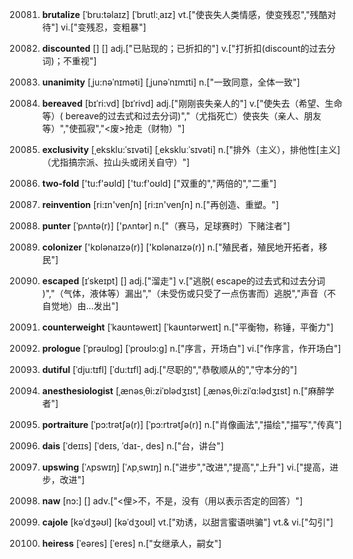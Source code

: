 20081. **brutalize**
[ˈbru:təlaɪz]  [ˈbrutl:ˌaɪz]
vt.["使丧失人类情感，使变残忍","残酷对待"]  vi.["变残忍，变粗暴"]  

20082. **discounted**
[]  []
adj.["已贴现的；已折扣的"]  v.["打折扣(discount的过去分词)；不重视"]  

20083. **unanimity**
[ˌju:nəˈnɪməti]  [ˌjunəˈnɪmɪti]
n.["一致同意，全体一致"]  

20084. **bereaved**
[bɪˈri:vd]  [bɪˈrivd]
adj.["刚刚丧失亲人的"]  v.["使失去（希望、生命等）( bereave的过去式和过去分词)","（尤指死亡）使丧失（亲人、朋友等）","使孤寂","<废>抢走（财物）"]  

20085. **exclusivity**
[ˌeksklu:ˈsɪvəti]  [ˌekskluːˈsɪvəti]
n.["排外（主义），排他性[主义]（尤指搞宗派、拉山头或闭关自守）"]  

20086. **two-fold**
['tu:f'əʊld]  ['tu:f'oʊld]
["双重的","两倍的","二重"]  

20087. **reinvention**
[ri:ɪn'venʃn]  [ri:ɪn'venʃn]
n.["再创造、重塑。"]  

20088. **punter**
[ˈpʌntə(r)]  ['pʌntər]
n.["（赛马，足球赛时）下赌注者"]  

20089. **colonizer**
['kɒlənaɪzə(r)]  ['kɒlənaɪzə(r)]
n.["殖民者，殖民地开拓者，移民"]  

20090. **escaped**
[ɪˈskeɪpt]  []
adj.["溜走"]  v.["逃脱( escape的过去式和过去分词 )","（气体，液体等）漏出","（未受伤或只受了一点伤害而）逃脱","声音（不自觉地）由…发出"]  

20091. **counterweight**
[ˈkaʊntəweɪt]  [ˈkaʊntərweɪt]
n.["平衡物，称锤，平衡力"]  

20092. **prologue**
[ˈprəʊlɒg]  [ˈproʊlɔ:g]
n.["序言，开场白"]  vi.["作序言，作开场白"]  

20093. **dutiful**
[ˈdju:tɪfl]  [ˈdu:tɪfl]
adj.["尽职的","恭敬顺从的","守本分的"]  

20094. **anesthesiologist**
[ˌænəsˌθi:ziˈɒlədʒɪst]  [ˌænəsˌθi:ziˈɑ:lədʒɪst]
n.["麻醉学者"]  

20095. **portraiture**
[ˈpɔ:trətʃə(r)]  [ˈpɔ:rtrətʃə(r)]
n.["肖像画法","描绘","描写","传真"]  

20096. **dais**
[ˈdeɪɪs]  [ˈdeɪs, ˈdaɪ-, des]
n.["台，讲台"]  

20097. **upswing**
[ˈʌpswɪŋ]  [ˈʌpˌswɪŋ]
n.["进步","改进","提高","上升"]  vi.["提高，进步，改进"]  

20098. **naw**
[nɔ:]  []
adv.["<俚>不，不是，没有（用以表示否定的回答）"]  

20099. **cajole**
[kəˈdʒəʊl]  [kəˈdʒoʊl]
vt.["劝诱，以甜言蜜语哄骗"]  vt.& vi.["勾引"]  

20100. **heiress**
[ˈeəres]  [ˈeres]
n.["女继承人，嗣女"]  

